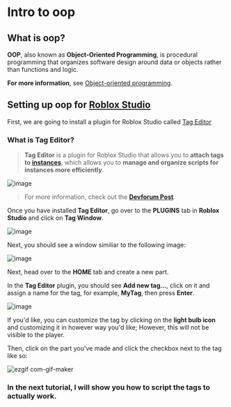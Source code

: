 # Intro to oop

## What is oop?

**OOP**, also known as **Object-Oriented Programming**, is procedural programming that organizes software design around data or objects rather than functions and logic.

**For more information**, see [Object-oriented programming](https://en.wikipedia.org/wiki/Object-oriented_programming).


## Setting up oop for [Roblox Studio](https://www.roblox.com/create)

First, we are going to install a plugin for Roblox Studio called [Tag Editor](https://www.roblox.com/catalog/948084095/Tag-Editor)

### What is Tag Editor?

> **Tag Editor** is a plugin for Roblox Studio that allows you to **attach tags to [instances](https://developer.roblox.com/en-us/api-reference/class/Instance)**, which
> allows you to **manage and organize scripts for instances more efficiently**.

![image](https://user-images.githubusercontent.com/70015895/165084773-ed8adf62-cde3-4c7e-83fe-604ce14d6080.png)


> For more information, check out the **[Devforum Post](https://devforum.roblox.com/t/tag-editor-plugin/101465)**.

Once you have installed **Tag Editor**, go over to the **PLUGINS** tab in **Roblox Studio** and click on **Tag Window**.

![image](https://user-images.githubusercontent.com/70015895/165085306-10301e8b-e2d1-46f8-ba7d-d98252dae3af.png)


Next, you should see a window similiar to the following image:

![image](https://user-images.githubusercontent.com/70015895/165085689-dbaa9dd9-5d24-4011-b73f-6b57fec51dd2.png)

Next, head over to the **HOME** tab and create a new part.

In the **Tag Editor** plugin, you should see **Add new tag...**, click on it and assign a name for the tag, for example, **MyTag**, then press **Enter**.

![image](https://user-images.githubusercontent.com/70015895/165086539-667d2c47-f800-42db-83cb-d6012446bc6b.png)

If you'd like, you can customize the tag by clicking on the **light bulb icon** and customizing it in however way you'd like; However, this will not be
visible to the player.

Then, click on the part you've made and click the checkbox next to the tag like so:

![ezgif com-gif-maker](https://user-images.githubusercontent.com/70015895/165089070-c2bca514-b7ee-4eba-af4e-3381fad3f76d.gif)



### In the next tutorial, I will show you how to script the tags to actually work.

